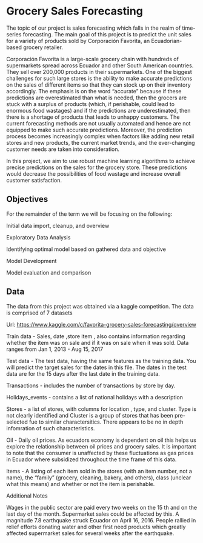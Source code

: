 # Grocery Sales Forecasting

The topic of our project is sales forecasting which falls in the realm of time-series forecasting. The main goal of this project is to predict the unit sales for a variety of products sold by Corporación Favorita, an Ecuadorian-based grocery retailer.  

Corporación Favorita is a large-scale grocery chain with hundreds of supermarkets spread across Ecuador and other South American countries. They sell over 200,000 products in their supermarkets. One of the biggest challenges for such large stores is the ability to make accurate predictions on the sales of different items so that they can stock up on their inventory accordingly. The emphasis is on the word “accurate” because if these predictions are overestimated than what is needed, then the grocers are stuck with a surplus of products (which, if perishable, could lead to enormous food wastages) and if the predictions are underestimated, then there is a shortage of products that leads to unhappy customers. The current forecasting methods are not usually automated and hence are not equipped to make such accurate predictions. Moreover, the prediction process becomes increasingly complex when factors like adding new retail stores and new products, the current market trends, and the ever-changing customer needs are taken into consideration.  

In this project, we aim to use robust machine learning algorithms to achieve precise predictions on the sales for the grocery store. These predictions would decrease the possibilities of food wastage and increase overall customer satisfaction.


## Objectives 

For the remainder of the term we will be focusing on the following: 

Initial data import, cleanup, and overview

Exploratory Data Analysis 

Identifying optimal model based on gathered data and objective 

Model Development

Model evaluation and comparison



## Data 

The data from this project was obtained via a kaggle competition. The data is comprised of 7 datasets

Url: https://www.kaggle.com/c/favorita-grocery-sales-forecasting/overview

Train data - Sales, date ,store item , also contains information regarding whether the item was on sale and if it was on sale when it was sold. Data ranges from Jan 1, 2013 - Aug 15, 2017


Test data - The test data, having the same features as the training data. You will predict the target sales for the dates in this file.
The dates in the test data are for the 15 days after the last date in the training data.


Transactions - includes the number of transactions by store by day. 

Holidays_events -  contains a list of national holidays with a description

Stores -  a list of stores, with columns for location , type, and cluster. Type is not clearly identified and Cluster is a group of stores that has been pre-selected fue to similar charactersitics. There appears to be no in depth infomration of such characteristics. 


Oil - Daily oil prices. As ecuadors economy is dependent on oil this helps us explore the relationship between oil prices and grocery sales. It is important to note that the consumer is unaffected by these fluctuations as gas prices in Ecuador where subsidized throughout the time frame of this data. 

Items - A listing of each item sold in the stores (with an item number, not a name), the “family” (grocery, cleaning, bakery, and others), class (unclear what this means) and whether or not the item is perishable.


Additional Notes

Wages in the public sector are paid every two weeks on the 15 th and on the last day of the month. Supermarket sales could be affected by this.
A magnitude 7.8 earthquake struck Ecuador on April 16, 2016. People rallied in relief efforts donating water and other first need products which greatly affected supermarket sales for several weeks after the earthquake.


